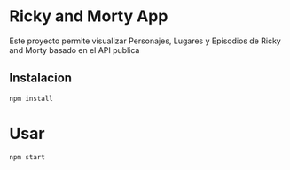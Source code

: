 # Ricky and Morty App

Este proyecto permite visualizar Personajes, Lugares y Episodios de Ricky and Morty basado en el API publica

## Instalacion

`npm install`

# Usar

`npm start`
